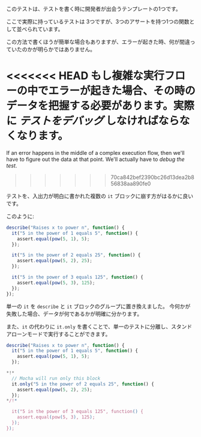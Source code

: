 このテストは、テストを書く時に開発者が出会うテンプレートの1つです。

ここで実際に持っているテストは 3つですが、3つのアサートを持つ1つの関数として並べられています。

この方法で書くほうが簡単な場合もありますが、エラーが起きた時、何が間違っていたのかが明らかではありません。

<<<<<<< HEAD
もし複雑な実行フローの中でエラーが起きた場合、その時のデータを把握する必要があります。実際に *テストをデバッグ* しなければならなくなります。
=======
If an error happens in the middle of a complex execution flow, then we'll have to figure out the data at that point. We'll actually have to *debug the test*.
>>>>>>> 70ca842bef2390bc26d13dea2b856838aa890fe0

テストを、入出力が明白に書かれた複数の `it` ブロックに崩す方がはるかに良いです。

このように:
```js
describe("Raises x to power n", function() {
  it("5 in the power of 1 equals 5", function() {
    assert.equal(pow(5, 1), 5);
  });

  it("5 in the power of 2 equals 25", function() {
    assert.equal(pow(5, 2), 25);
  });

  it("5 in the power of 3 equals 125", function() {
    assert.equal(pow(5, 3), 125);
  });
});
```

単一の `it` を `describe` と `it` ブロックのグループに置き換えました。 今何かが失敗した場合、データが何であるかが明確に分かります。

また、`it` の代わりに `it.only` を書くことで、単一のテストに分離し、スタンドアローンモードで実行することができます。


```js
describe("Raises x to power n", function() {
  it("5 in the power of 1 equals 5", function() {
    assert.equal(pow(5, 1), 5);
  });

*!*
  // Mocha will run only this block
  it.only("5 in the power of 2 equals 25", function() {
    assert.equal(pow(5, 2), 25);
  });
*/!*

  it("5 in the power of 3 equals 125", function() {
    assert.equal(pow(5, 3), 125);
  });
});
```
